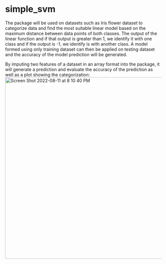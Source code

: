 # simple_svm

The package will be used on datasets such as Iris flower dataset to categorize data and find the
most suitable linear model based on the maximum distance between data points of both classes.
The output of the linear function and if that output is greater than 1, we identify it with one class
and if the output is -1, we identify is with another class. A model formed using only training
dataset can then be applied on testing dataset and the accuracy of the model prediction will be
generated. 

By imputing two features of a dataset in an array format into the package, it will generate a prediction and evaluate the accuracy of the prediction as well as a plot showing the categorization: <img width="585" alt="Screen Shot 2022-08-11 at 8 10 40 PM" src="https://user-images.githubusercontent.com/70445052/184513905-14c60f3c-04d4-48d2-a814-8ab3d446e746.png">
